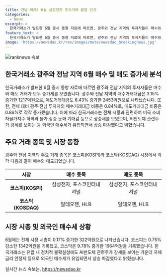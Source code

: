 ```yaml
---
title: 전남 화제! 6월 삼성전자 주식거래 활발 인기
categories:
  - News
excerpt: >
  한국거래소가 발표한 6월 증시 동향 자료에 따르면, 광주와 전남 지역의 투자자들이 매수와 매도 거래에서 지난달보다 증가세를 보였다. 광주와 전남 지역의 매수거래대금은 3.15% 증가한 1217억원으로, 매도거래대금은 6.43% 증가한 2453억원을 기록했다. 또한, 코스피와 코스닥에서의 투자 동향과 관련해 상세한 내용도 포함돼 있으며, 한국거래소의 설명과 연이어 나오는 연락처와 사이트 정보로, 흥미를 끌고 더 많은 정보를 확인하게끔 유도된다.
feature_text: >
  한국거래소가 발표한 6월 증시 동향 자료에 따르면, 광주와 전남 지역의 투자자들이 매수와 매도 거래에서 지난달보다 증가세를 보였다. 광주와 전남 지역의 매수거래대금은 3.15% 증가한 1217억원으로, 매도거래대금은 6.43% 증가한 2453억원을 기록했다. 또한, 코스피와 코스닥에서의 투자 동향과 관련해 상세한 내용도 포함돼 있으며, 한국거래소의 설명과 연이어 나오는 연락처와 사이트 정보로, 흥미를 끌고 더 많은 정보를 확인하게끔 유도된다.
image: 'https://newsdao.kr/res/images/meta/newsdao_breakingnews.jpg'
---
```


<p><img src="https://newsdao.kr/res/images/meta/newsdao_breakingnews.jpg" alt="ranknews 속보" /></p>

<h2 data-ke-size="size26">한국거래소 광주와 전남 지역 6월 매수 및 매도 증가세 분석</h2>

<p data-ke-size="size16">한국거래소가 발표한 6월 증시 동향 자료에 따르면 광주와 전남 지역의 투자자들은 매수와 매도 거래가 모두 증가세를 보였습니다. 광주와 전남 지역의 매수거래대금은 3.15% 증가한 1217억원으로, 매도거래대금도 6.43% 증가한 2453억원으로 나타났습니다. 또한, 전체 대비 광주·전남 투자자의 매수거래대금 비중은 0.84%로, 매도거래대금 비중은 0.86%로 각각 증가했습니다. 이에 따라 한국거래소는 전체 시황과 관련하여 미국 소비자물가지수 하회와 물가 상승 둔화 기대감 등으로 상승세를 보였으며, AI반도체 관련주가 강세를 보이는 등 외국인 매수세가 유입되면서 상승 마감했다고 밝혔습니다.</p>

<h2 data-ke-size="size26">주요 거래 종목 및 시장 동향</h2>

<p data-ke-size="size16">광주와 전남 지역의 주요 거래 종목은 코스피(KOSPI)와 코스닥(KOSDAQ) 시장에서 각각 다음과 같이 매수와 매도되었습니다.</p>

<table>
    <thead>
        <tr>
            <th><b>시장</b></th>
            <th><b>매수 종목</b></th>
            <th><b>매도 종목</b></th>
        </tr>
    </thead>
    <tbody>
        <tr>
            <td style="text-align: center; height: 17px;"><b>코스피(KOSPI)</b></td>
            <td style="text-align: center; height: 17px;">삼성전자, 포스코인터내셔널</td>
            <td style="text-align: center; height: 17px;">삼성전자, 포스코인터내셔널</td>
        </tr>
        <tr>
            <td style="text-align: center; height: 17px;"><b>코스닥(KOSDAQ)</b></td>
            <td style="text-align: center; height: 17px;">알테오젠, HLB</td>
            <td style="text-align: center; height: 17px;">알테오젠, HLB</td>
        </tr>
    </tbody>
</table>

<h2 data-ke-size="size26">시장 시총 및 외국인 매수세 상황</h2>

<p data-ke-size="size16">6월에는 전체 시장 시총이 0.17% 증가한 322억원으로 나타났습니다. 코스피는 0.75% 감소한 1342억원을 기록했고, 코스닥은 9.78% 증가한 1664억원을 기록했습니다. 한국거래소는 유럽 내 정치적 불확실성에도 AI반도체 관련주가 강세를 보이는 가운데 국채금리 안정세 등으로 외국인 매수세가 유입되면서 상승 마감했다고 밝혔습니다.</p>
실시간 뉴스 속보는, <a href="https://newsdao.kr" rel="dofollow">https://newsdao.kr</a>


